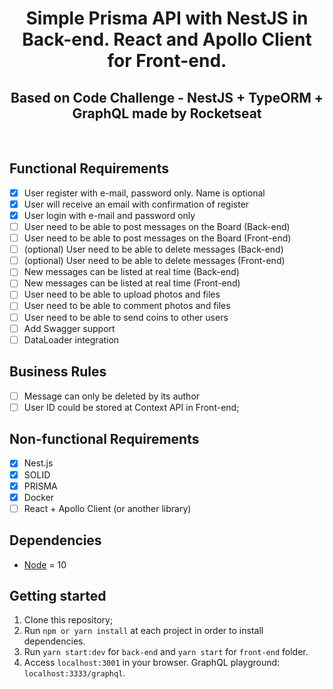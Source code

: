 <h1 align="center">
Simple Prisma API with NestJS in Back-end. React and Apollo Client for Front-end.
</h1>
<h2 align="center">
Based on Code Challenge - NestJS + TypeORM + GraphQL made by Rocketseat
</h2>
<br/>

## Functional Requirements

- [X] User register with e-mail, password only. Name is optional
- [X] User will receive an email with confirmation of register
- [X] User login with e-mail and password only
- [ ] User need to be able to post messages on the Board (Back-end)
- [ ] User need to be able to post messages on the Board (Front-end)
- [ ] (optional) User need to be able to delete messages (Back-end)
- [ ] (optional) User need to be able to delete messages (Front-end)
- [ ] New messages can be listed at real time (Back-end)
- [ ] New messages can be listed at real time (Front-end)
- [ ] User need to be able to upload photos and files
- [ ] User need to be able to comment photos and files
- [ ] User need to be able to send coins to other users
- [ ] Add Swagger support
- [ ] DataLoader integration

## Business Rules

- [ ] Message can only be deleted by its author
- [ ] User ID could be stored at Context API in Front-end;

## Non-functional Requirements

- [x] Nest.js
- [x] SOLID
- [x] PRISMA
- [x] Docker
- [ ] React + Apollo Client (or another library)

## Dependencies

- [Node](https://nodejs.org/en/) = 10

## Getting started

1. Clone this repository;<br />
2. Run `npm or yarn install` at each project in order to install dependencies.<br />
3. Run `yarn start:dev` for `back-end` and `yarn start` for `front-end` folder.<br />
4. Access `localhost:3001` in your browser. GraphQL playground: `localhost:3333/graphql`.<br />
